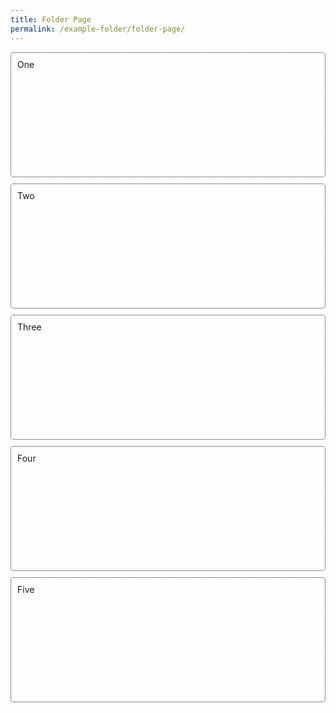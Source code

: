 ```yaml
---
title: Folder Page
permalink: /example-folder/folder-page/
---
```

<style>
.wrapper {
  display: grid;
  grid-template-columns: repeat(auto-fit, minmax(250px, 1fr));
  grid-auto-rows: 200px;
  column-gap: 10px;
  row-gap: 10px;
}

.box{
  border: dotted 1px;
  border-radius: 5px;
  padding: 10px;
}
</style>

<div class="wrapper">
  <div class="box">One</div>
  <div class="box">Two</div>
  <div class="box">Three</div>
  <div class="box">Four</div>
  <div class="box">Five</div>
</div>